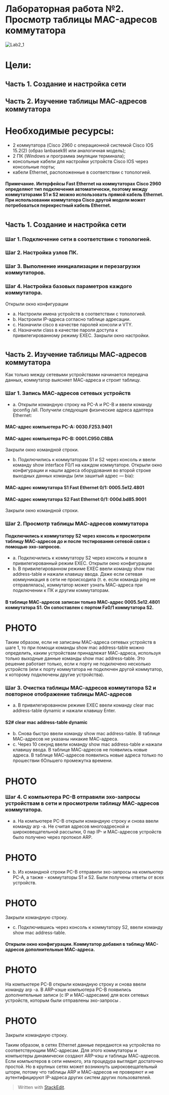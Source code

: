 # Лабораторная работа №2. Просмотр таблицы MAC-адресов коммутатора

![Lab2_1](https://github.com/IvShikov/OtusLab/assets/165417029/9381da10-834a-4fb2-ac15-2bbbcc400b94)


# Цели:
## Часть 1. Создание и настройка сети
## Часть 2. Изучение таблицы МАС-адресов коммутатора
# Необходимые ресурсы:
 - 2 коммутатора (Cisco 2960 с операционной системой Cisco IOS 15.2(2) (образ lanbasek9) или аналогичная модель);
 - 2 ПК (Windows и программа эмуляции терминала);
 - консольные кабели для настройки устройств Cisco IOS через консольные порты;
 - кабели Ethernet, расположенные в соответствии с топологией.
 #### Примечание. Интерфейсы Fast Ethernet на коммутаторах Cisco 2960 определяют тип подключения автоматически, поэтому между коммутаторами S1 и S2 можно использовать прямой кабель Ethernet. При использовании коммутатора Cisco другой модели может потребоваться перекрестный кабель Ethernet.
 #
## Часть 1. Создание и настройка сети
### Шаг 1. Подключение сети в соответствии с топологией.
### Шаг 2. Настройка узлов ПК.
### Шаг 3. Выполнение инициализации и перезагрузки коммутаторов.
### Шаг 4. Настройка базовых параметров каждого коммутатора.
Открыли окно конфигурации
 - a. Настроили имена устройств в соответствии с топологией.
 - b. Настроили IP-адреса согласно таблице адресации.
 - c. Назначили cisco в качестве паролей консоли и VTY.
 - d. Назначили class в качестве пароля доступа к привилегированному режиму EXEC.
Закрыли окно настройки.
#
## Часть 2. Изучение таблицы МАС-адресов коммутатора
Как только между сетевыми устройствами начинается передача данных, коммутатор выясняет МАС-адреса и строит таблицу.
### Шаг 1. Запись МАС-адресов сетевых устройств
 - a. Открыли командную строку на PC-A и PC-B и ввели команду ipconfig /all. Получили следующие физические адреса адаптера Ethernet:
#### MAC-адрес компьютера PC-A: 0030.F253.9401
#### MAC-адрес компьютера PC-B: 0001.C950.C8BA
Закрыли окно командной строки.
 - b. Подключились к коммутаторам S1 и S2 через консоль и ввели команду show interface F0/1 на каждом коммутаторе. Открыли окно конфигурации и нашли адреса оборудования во второй строке выходных данных команды (или зашитый адрес — bia):
#### МАС-адрес коммутатора S1 Fast Ethernet 0/1: 0005.5e12.4801
#### МАС-адрес коммутатора S2 Fast Ethernet 0/1: 000d.bd85.9001
Закрыли окно командной строки.
### Шаг 2. Просмотр таблицы МАС-адресов коммутатора
#### Подключились к коммутатору S2 через консоль и просмотрели таблицу МАС-адресов до и после тестирования сетевой связи с помощью эхо-запросов.
 - a. Подключились к коммутатору S2 через консоль и вошли в привилегированный режим EXEC. Открыли окно конфигурации
 - b. В привилегированном режиме EXEC ввели команду show mac address-table и нажали клавишу ввода. Даже если сетевая коммуникация в сети не происходила (т. е. если команда ping не отправлялась), коммутатор может узнать МАС-адреса при подключении к ПК и другим коммутаторам.
#### В таблице МАС-адресов записан только МАС-адрес 0005.5e12.4801 коммутатора S1. Он сопоставлен с портом Fa0/1 коммутатора S2. 
# PHOTO
Таким образом, если не записаны МАС-адреса сетевых устройств в шаге 1, то при помощи команды show mac address-table можно определить, каким устройствам принадлежат МАС-адреса, используя только выходные данные команды show mac address-table. Это решение работает только, если к порту не подключено несколько устройств (или к порту коммутатора не подключен другой коммутатор, к которому подключены другие устройства).

### Шаг 3. Очистка таблицы МАС-адресов коммутатора S2 и повторное отображение таблицы МАС-адресов
 - a. В привилегированном режиме EXEC ввели команду clear mac address-table dynamic и нажали клавишу Enter.
#### S2# clear mac address-table dynamic
 - b. Снова быстро ввели команду show mac address-table.
В таблице МАС-адресов не указаны никакие МАС-адреса. 
- c. Через 10 секунд ввели команду show mac address-table и нажали клавишу ввода. В таблице МАС-адресов не появились новые адреса. В таблице МАС-адресов появились новые адреса только по прошествии бОльшего промежутка времени.
# PHOTO

### Шаг 4. С компьютера PC-B отправили эхо-запросы устройствам в сети и просмотрели таблицу МАС-адресов коммутатора.
 - a. На компьютере PC-B открыли командную строку и снова ввели команду arp -a. Не считая адресов многоадресной и широковещательной рассылки, 0 пар IP- и МАС-адресов устройств было получено через протокол ARP.
# PHOTO
 - b. Из командной строки PC-B отправили эхо-запросы на компьютер PC-A, а также - коммутаторы S1 и S2. Были получены ответы от всех устройств.
# PHOTO 
Закрыли командную строку.
 - c. Подключившись через консоль к коммутатору S2, ввели команду show mac address-table.
#### Открыли окно конфигурации. Коммутатор добавил в таблицу МАС-адресов дополнительные МАС-адреса.
# PHOTO 
На компьютере PC-B открыли командную строку и снова ввели команду arp -a. В ARP-кэше компьютера PC-B появились дополнительные записи (с IP и МАС-адресами) для всех сетевых устройств, которым были отправлены эхо-запросы .
# PHOTO 
Закрыли командную строку.

Таким образом, в сетях Ethernet данные передаются на устройства по соответствующим МАС-адресам. Для этого коммутаторы и компьютеры динамически создают ARP-кэш и таблицы МАС-адресов. Если компьютеров в сети немного, эта процедура выглядит достаточно простой. Но в крупных сетях может возникнуть широковещательный шторм, потому что таблицы ARP и МАС-адресов не проверяют и не аутентифицируют IP-адреса других систем других пользователей. 

> Written with [StackEdit](https://stackedit.io/).
